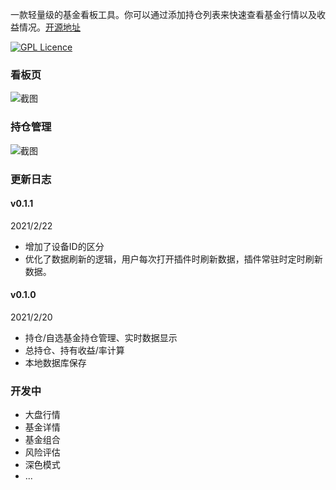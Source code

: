 一款轻量级的基金看板工具。你可以通过添加持仓列表来快速查看基金行情以及收益情况。[开源地址](https://github.com/ZachXia/myFundFriend)

[![GPL Licence](https://img.shields.io/badge/license-GPL--3.0-green.svg)](https://opensource.org/licenses/GPL-3.0/) 


### 看板页

![截图](https://ae01.alicdn.com/kf/U3469f615b28e47aab2e1fa7bc7a19ae42.jpg)

### 持仓管理

![截图](https://ae01.alicdn.com/kf/U47d70aaabe85465b83abef9fc6365addn.jpg)

### 更新日志

#### v0.1.1 
2021/2/22

- 增加了设备ID的区分
- 优化了数据刷新的逻辑，用户每次打开插件时刷新数据，插件常驻时定时刷新数据。

#### v0.1.0
2021/2/20

- 持仓/自选基金持仓管理、实时数据显示
- 总持仓、持有收益/率计算
- 本地数据库保存

### 开发中

- 大盘行情
- 基金详情
- 基金组合
- 风险评估
- 深色模式
- ...


